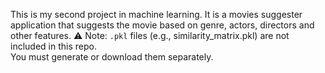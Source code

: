 This is my second project in machine learning. It is a movies suggester application that suggests the movie based on genre, actors, directors and other features.
⚠️ Note: `.pkl` files (e.g., similarity_matrix.pkl) are not included in this repo.  
You must generate or download them separately.

